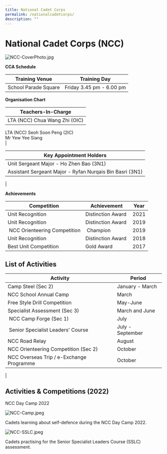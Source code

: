 ```yaml
---
title: National Cadet Corps
permalink: /nationalcadetcorps/
description: ""
---
```

National Cadet Corps (NCC)
==========================

![NCC-CoverPhoto.jpg](https://jurongwestsec-moe-edu-sg-admin.cwp.sg/qql/slot/u198/Co-Curricular%20Activities/Uniformed%20Groups/National%20Cadet%20Corps%20(NCC)/2022/NCC-CoverPhoto.jpg)

**CCA Schedule**  

| Training Venue | Training Day |
| --- | --- |
| School Parade Square | Friday 3.45 pm - 6.00 pm |

**Organisation Chart**  

| Teachers-In-Charge |
| --- |
| LTA (NCC) Chua Wang Zhi (OIC)  
LTA (NCC) Seoh Soon Peng (2IC)  
Mr Yew Yee Siang  
 |

  

| Key Appointment Holders |
| --- |
| Unit Sergeant Major - Ho Zhen Bao (3N1)  
| Assistant Sergeant Major - Ryfan Nurqais Bin Basri (3N1) |
|

**Achievements**  

| Competition | Achievement | Year |
| --- | --- | --- |
| Unit Recognition | Distinction Award | 2021 |
| Unit Recognition | Distinction Award | 2019 |
|  NCC Orienteering Competition |  Champion | 2019 |
| Unit Recognition  | Distinction Award  | 2018 |
| Best Unit Competition | Gold Award | 2017 |

**List of Activities**
----------------------

| Activity | Period |
| --- | --- |
| Camp Steel (Sec 2) | January - March |
| NCC School Annual Camp | March |
| Free Style Drill Competition | May-June |
| Specialist Assessment (Sec 3) | March and June |
|  NCC Camp Forge (Sec 1) | July |
|  Senior Specialist Leaders' Course | July - September  |
| NCC Road Relay | August |
| NCC Orienteering Competition (Sec 2) | October |
| NCC Overseas Trip / e-Exchange Programme | October |
|

**Activities & Competitions (2022)**
------------------------------------

  

NCC Day Camp 2022

![NCC-Camp.jpeg](https://jurongwestsec-moe-edu-sg-admin.cwp.sg/qql/slot/u198/Co-Curricular%20Activities/Uniformed%20Groups/National%20Cadet%20Corps%20(NCC)/2022/NCC-Camp.jpeg)

Cadets learning about self-defence during the NCC Day Camp 2022.  

  

![NCC-SSLC.jpeg](https://jurongwestsec-moe-edu-sg-admin.cwp.sg/qql/slot/u198/Co-Curricular%20Activities/Uniformed%20Groups/National%20Cadet%20Corps%20(NCC)/2022/NCC-SSLC.jpeg)

Cadets practising for the Senior Specialist Leaders Course (SSLC) assessment.